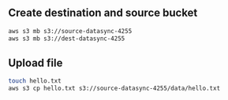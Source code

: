 ## Create destination and source bucket

```sh
aws s3 mb s3://source-datasync-4255
aws s3 mb s3://dest-datasync-4255
```

## Upload file

```sh
touch hello.txt
aws s3 cp hello.txt s3://source-datasync-4255/data/hello.txt
```
